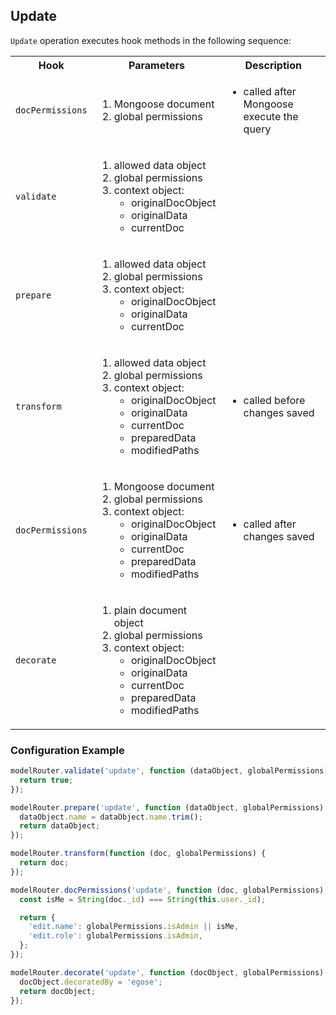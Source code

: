 ## Update

`Update` operation executes hook methods in the following sequence:

<table>
  <tr>
    <th>Hook</th>
    <th>Parameters</th>
    <th>Description</th>
  </tr>
  <tr>
    <td><code>docPermissions</code></td>
    <td>
      <ol>
        <li>Mongoose document</li>
        <li>global permissions</li>
      </ol>
    </td>
    <td>
      <ul>
        <li>called after Mongoose execute the query</li>
      </ul>
    </td>
  </tr>
  <tr>
    <td><code>validate</code></td>
    <td>
      <ol>
        <li>allowed data object</li>
        <li>global permissions</li>
        <li>context object:<ul><li>originalDocObject</li><li>originalData</li><li>currentDoc</li></ul></li>
      </ol>
    </td>
    <td>
      <ul></ul>
    </td>
  </tr>
  <tr>
    <td><code>prepare</code></td>
    <td>
      <ol>
        <li>allowed data object</li>
        <li>global permissions</li>
        <li>context object:<ul><li>originalDocObject</li><li>originalData</li><li>currentDoc</li></ul></li>
      </ol>
    </td>
    <td>
      <ul></ul>
    </td>
  </tr>
  <tr>
    <td><code>transform</code></td>
    <td>
      <ol>
        <li>allowed data object</li>
        <li>global permissions</li>
        <li>context object:<ul><li>originalDocObject</li><li>originalData</li><li>currentDoc</li><li>preparedData</li><li>modifiedPaths</li></ul></li>
      </ol>
    </td>
    <td>
      <ul><li>called before changes saved</li></ul>
    </td>
  </tr>
  <tr>
    <td><code>docPermissions</code></td>
    <td>
      <ol>
        <li>Mongoose document</li>
        <li>global permissions</li>
        <li>context object:<ul><li>originalDocObject</li><li>originalData</li><li>currentDoc</li><li>preparedData</li><li>modifiedPaths</li></ul></li>
      </ol>
    </td>
    <td>
      <ul>
        <li>called after changes saved</li>
      </ul>
    </td>
  </tr>
  <tr>
    <td><code>decorate</code></td>
    <td>
      <ol>
        <li>plain document object</li>
        <li>global permissions</li>
        <li>context object:<ul><li>originalDocObject</li><li>originalData</li><li>currentDoc</li><li>preparedData</li><li>modifiedPaths</li></ul></li>
      </ol>
    </td>
    <td>
      <ul>
      </ul>
    </td>
  </tr>
</table>

### Configuration Example

```ts
modelRouter.validate('update', function (dataObject, globalPermissions) {
  return true;
});

modelRouter.prepare('update', function (dataObject, globalPermissions) {
  dataObject.name = dataObject.name.trim();
  return dataObject;
});

modelRouter.transform(function (doc, globalPermissions) {
  return doc;
});

modelRouter.docPermissions('update', function (doc, globalPermissions) {
  const isMe = String(doc._id) === String(this.user._id);

  return {
    'edit.name': globalPermissions.isAdmin || isMe,
    'edit.role': globalPermissions.isAdmin,
  };
});

modelRouter.decorate('update', function (docObject, globalPermissions) {
  docObject.decoratedBy = 'egose';
  return docObject;
});
```
